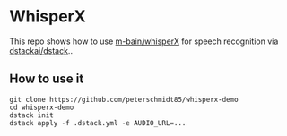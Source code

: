 # WhisperX

This repo shows how to use [m-bain/whisperX](https://github.com/m-bain/whisperX) for speech recognition via [dstackai/dstack](https://github.com/dstackai/dstack/)..

## How to use it

```
git clone https://github.com/peterschmidt85/whisperx-demo
cd whisperx-demo
dstack init
dstack apply -f .dstack.yml -e AUDIO_URL=...
```
